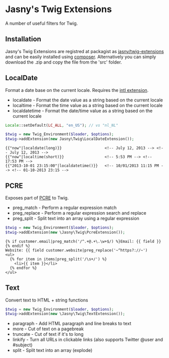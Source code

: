 Jasny's Twig Extensions
=======================

A number of useful filters for Twig.

## Installation ##

Jasny's Twig Extensions are registred at packagist as [jasny/twig-extensions](https://packagist.org/packages/jasny/twig-extensions)
and can be easily installed using [composer](http://getcomposer.org/). Alternatively you can simply download the .zip and copy
the file from the 'src' folder.


## LocalDate ##

Format a date base on the current locale. Requires the [intl extension](http://www.php.net/intl).

* localdate     - Format the date value as a string based on the current locale
* localtime     - Format the time value as a string based on the current locale
* localdatetime - Format the date/time value as a string based on the current locale

```php
Locale::setDefault(LC_ALL, "en_US"); // vs "nl_NL"

$twig = new Twig_Environment($loader, $options);
$twig->addExtension(new Jasny\Twig\LocalDateExtension());
```

```
{{"now"|localdate(long)}}                   <!-- July 12, 2013 --> <!-- July 12, 2013 -->
{{"now"|localtime(short)}}                  <!-- 5:53 PM --> <!-- 17:53 PM -->
{{"2013-10-01 23:15:00"|localdatetime()}}   <!-- 10/01/2013 11:15 PM --> <!-- 01-10-2013 23:15 -->
```


## PCRE ##

Exposes part of [PCRE](http://www.php.net/pcre) to Twig.

* preg_match   - Perform a regular expression match
* preg_replace - Perform a regular expression search and replace
* preg_split   - Split text into an array using a regular expression

```php
$twig = new Twig_Environment($loader, $options);
$twig->addExtension(new \Jasny\Twig\PcreExtension());
```

```
{% if customer.email|preg_match('/^.+@.+\.\w+$/) %}Email: {{ field }}{% endif %}
Website: {{ field customer.website|preg_replace('~^https?://~')
<ul>
  {% for item in items|preg_split('/\s+/') %}
    <li>{{ item }}</li>
  {% endfor %}
</ul>
```


## Text ##

Convert text to HTML + string functions

```php
$twig = new Twig_Environment($loader, $options);
$twig->addExtension(new \Jasny\Twig\TextExtension());
```

* paragraph - Add HTML paragraph and line breaks to text
* more - Cut of text on a pagebreak
* truncate - Cut of text if it's to long
* linkify - Turn all URLs in clickable links (also supports Twitter @user and #subject)
* split - Split text into an array (explode)
